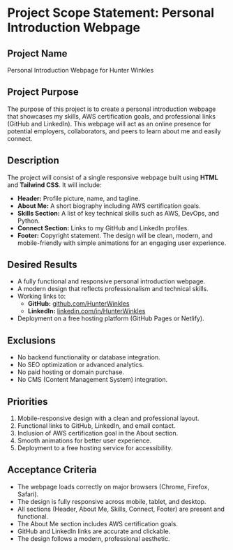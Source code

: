 # Project Scope Statement: Personal Introduction Webpage

## Project Name
Personal Introduction Webpage for Hunter Winkles

## Project Purpose
The purpose of this project is to create a personal introduction webpage that showcases my skills, AWS certification goals, and professional links (GitHub and LinkedIn). This webpage will act as an online presence for potential employers, collaborators, and peers to learn about me and easily connect.

## Description
The project will consist of a single responsive webpage built using **HTML** and **Tailwind CSS**. It will include:
- **Header:** Profile picture, name, and tagline.
- **About Me:** A short biography including AWS certification goals.
- **Skills Section:** A list of key technical skills such as AWS, DevOps, and Python.
- **Connect Section:** Links to my GitHub and LinkedIn profiles.
- **Footer:** Copyright statement.
The design will be clean, modern, and mobile-friendly with simple animations for an engaging user experience.

## Desired Results
- A fully functional and responsive personal introduction webpage.
- A modern design that reflects professionalism and technical skills.
- Working links to:
  - **GitHub:** [github.com/HunterWinkles](https://github.com/HunterWinkles)
  - **LinkedIn:** [linkedin.com/in/HunterWinkles](https://linkedin.com/in/HunterWinkles)
- Deployment on a free hosting platform (GitHub Pages or Netlify).

## Exclusions
- No backend functionality or database integration.
- No SEO optimization or advanced analytics.
- No paid hosting or domain purchase.
- No CMS (Content Management System) integration.

## Priorities
1. Mobile-responsive design with a clean and professional layout.
2. Functional links to GitHub, LinkedIn, and email contact.
3. Inclusion of AWS certification goal in the About section.
4. Smooth animations for better user experience.
5. Deployment to a free hosting service for accessibility.

## Acceptance Criteria
- The webpage loads correctly on major browsers (Chrome, Firefox, Safari).
- The design is fully responsive across mobile, tablet, and desktop.
- All sections (Header, About Me, Skills, Connect, Footer) are present and functional.
- The About Me section includes AWS certification goals.
- GitHub and LinkedIn links are accurate and clickable.
- The design follows a modern, professional aesthetic.
